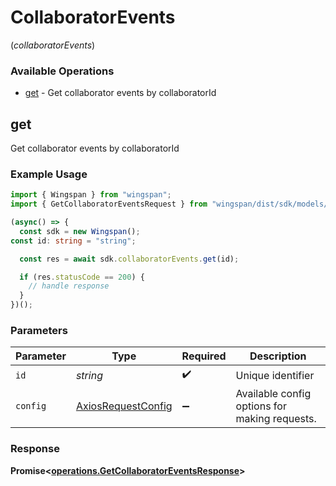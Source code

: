 # CollaboratorEvents
(*collaboratorEvents*)

### Available Operations

* [get](#get) - Get collaborator events by collaboratorId

## get

Get collaborator events by collaboratorId

### Example Usage

```typescript
import { Wingspan } from "wingspan";
import { GetCollaboratorEventsRequest } from "wingspan/dist/sdk/models/operations";

(async() => {
  const sdk = new Wingspan();
const id: string = "string";

  const res = await sdk.collaboratorEvents.get(id);

  if (res.statusCode == 200) {
    // handle response
  }
})();
```

### Parameters

| Parameter                                                    | Type                                                         | Required                                                     | Description                                                  |
| ------------------------------------------------------------ | ------------------------------------------------------------ | ------------------------------------------------------------ | ------------------------------------------------------------ |
| `id`                                                         | *string*                                                     | :heavy_check_mark:                                           | Unique identifier                                            |
| `config`                                                     | [AxiosRequestConfig](https://axios-http.com/docs/req_config) | :heavy_minus_sign:                                           | Available config options for making requests.                |


### Response

**Promise<[operations.GetCollaboratorEventsResponse](../../models/operations/getcollaboratoreventsresponse.md)>**

